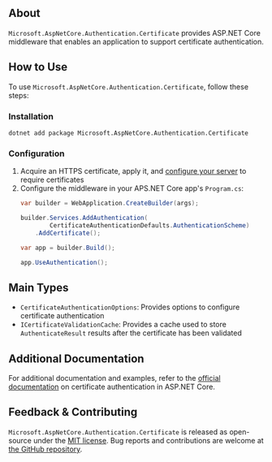 ## About

`Microsoft.AspNetCore.Authentication.Certificate` provides ASP.NET Core middleware that enables an application to support certificate authentication.

## How to Use

To use `Microsoft.AspNetCore.Authentication.Certificate`, follow these steps:

### Installation

```shell
dotnet add package Microsoft.AspNetCore.Authentication.Certificate
```

### Configuration

1. Acquire an HTTPS certificate, apply it, and [configure your server](https://learn.microsoft.com/aspnet/core/security/authentication/certauth#configure-your-server-to-require-certificates) to require certificates
2. Configure the middleware in your APS.NET Core app's `Program.cs`:
    ```csharp
    var builder = WebApplication.CreateBuilder(args);

    builder.Services.AddAuthentication(
            CertificateAuthenticationDefaults.AuthenticationScheme)
        .AddCertificate();

    var app = builder.Build();

    app.UseAuthentication();
    ```

## Main Types

* `CertificateAuthenticationOptions`: Provides options to configure certificate authentication
* `ICertificateValidationCache`: Provides a cache used to store `AuthenticateResult` results after the certificate has been validated

## Additional Documentation

For additional documentation and examples, refer to the [official documentation](https://learn.microsoft.com/aspnet/core/security/authentication/certauth) on certificate authentication in ASP.NET Core.

## Feedback &amp; Contributing

`Microsoft.AspNetCore.Authentication.Certificate` is released as open-source under the [MIT license](https://licenses.nuget.org/MIT). Bug reports and contributions are welcome at [the GitHub repository](https://github.com/dotnet/aspnetcore).
